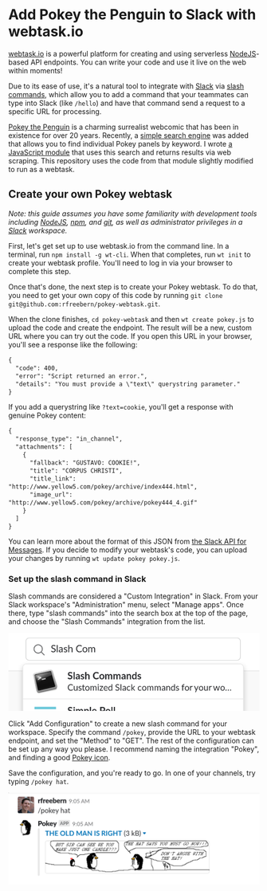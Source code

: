 # Add Pokey the Penguin to Slack with webtask.io

[webtask.io](https://webtask.io/) is a powerful platform for creating and
using serverless [NodeJS](https://nodejs.org/)-based API endpoints. You can
write your code and use it live on the web within moments!

Due to its ease of use, it's a natural tool to integrate with
[Slack](https://slack.com/) via
[slash commands](https://api.slack.com/slash-commands), which allow you to
add a command that your teammates can type into Slack (like `/hello`) and
have that command send a request to a specific URL for processing.

[Pokey the Penguin](http://yellow5.com/pokey/) is a charming surrealist
webcomic that has been in existence for over 20 years. Recently, a
[simple search engine](http://yellow5.com/pokey/search/) was added that
allows you to find individual Pokey panels by keyword. I wrote
[a JavaScript module](https://github.com/rfreebern/pokey-api-js) that uses
this search and returns results via web scraping. This repository
uses the code from that module slightly modified to run as a webtask.

## Create your own Pokey webtask

_Note: this guide assumes you have some familiarity with development tools
including [NodeJS](https://nodejs.org/), [npm](https://www.npmjs.com/), and
[git](https://git-scm.com/), as well as administrator privileges in a
[Slack](https://slack.com/) workspace._

First, let's get set up to use webtask.io from the command line. In a terminal,
run `npm install -g wt-cli`. When that completes, run `wt init` to create your
webtask profile. You'll need to log in via your browser to complete this step.

Once that's done, the next step is to create your Pokey webtask. To do that,
you need to get your own copy of this code by running `git clone
git@github.com:rfreebern/pokey-webtask.git`.

When the clone finishes, `cd pokey-webtask` and then `wt create pokey.js` to
upload the code and create the endpoint. The result will be a new, custom URL
where you can try out the code. If you open this URL in your browser, you'll
see a response like the following:

```
{
  "code": 400,
  "error": "Script returned an error.",
  "details": "You must provide a \"text\" querystring parameter."
}
```

If you add a querystring like `?text=cookie`, you'll get a response with genuine
Pokey content:

```
{
  "response_type": "in_channel",
  "attachments": [
    {
      "fallback": "GUSTAVO: COOKIE!",
      "title": "CORPUS CHRISTI",
      "title_link": "http://www.yellow5.com/pokey/archive/index444.html",
      "image_url": "http://www.yellow5.com/pokey/archive/pokey444_4.gif"
    }
  ]
}
```

You can learn more about the format of this JSON from [the Slack API
for Messages](https://api.slack.com/docs/messages). If you decide to
modify your webtask's code, you can upload your changes by running
`wt update pokey pokey.js`.

### Set up the slash command in Slack

Slash commands are considered a "Custom Integration" in Slack. From your
Slack workspace's "Administration" menu, select "Manage apps". Once there,
type "slash commands" into the search box at the top of the page, and
choose the "Slash Commands" integration from the list.

![Slash Commands search result](slash_commands.png)

Click "Add Configuration" to create a new slash command for your workspace.
Specify the command `/pokey`, provide the URL to your webtask endpoint, and
set the "Method" to "GET". The rest of the configuration can be set up any
way you please. I recommend naming the integration "Pokey", and finding a
good [Pokey icon](https://www.google.com/search?q=pokey+the+penguin&tbm=isch).

Save the configuration, and you're ready to go. In one of your channels, try
typing `/pokey hat`.

![/pokey hat](pokey_hat.png)
